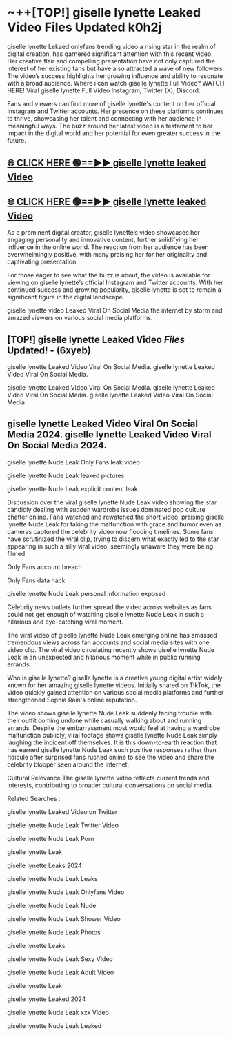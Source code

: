 # ~++[TOP!] giselle lynette Leaked Video Files Updated k0h2j

 giselle lynette Lekaed onlyfans trending video a rising star in the realm of digital creation, has garnered significant attention with this recent video. Her creative flair and compelling presentation have not only captured the interest of her existing fans but have also attracted a wave of new followers. The video’s success highlights her growing influence and ability to resonate with a broad audience.
Where i can watch  giselle lynette Full Video? WATCH HERE! Viral  giselle lynette Full Video Instagram, Twitter (X), Discord.


Fans and viewers can find more of  giselle lynette's content on her official Instagram and Twitter accounts. Her presence on these platforms continues to thrive, showcasing her talent and connecting with her audience in meaningful ways. The buzz around her latest video is a testament to her impact in the digital world and her potential for even greater success in the future.


## [🌐 CLICK HERE 🟢==►►  giselle lynette leaked Video ](https://onlyclips.site?title=giselle_lynette&ref=git)

## [🌐 CLICK HERE 🟢==►►  giselle lynette leaked Video ](https://onlyclips.site?title=giselle_lynette&ref=git)


As a prominent digital creator,  giselle lynette’s video showcases her engaging personality and innovative content, further solidifying her influence in the online world. The reaction from her audience has been overwhelmingly positive, with many praising her for her originality and captivating presentation.

For those eager to see what the buzz is about, the video is available for viewing on  giselle lynette’s official Instagram and Twitter accounts. With her continued success and growing popularity,  giselle lynette is set to remain a significant figure in the digital landscape.


  giselle lynette video Leaked Viral On Social Media the internet by storm and amazed viewers on various social media platforms.


## [TOP!]  giselle lynette Leaked Video *Files* Updated! - (6xyeb) 

 giselle lynette Leaked Video Viral On Social Media. giselle lynette Leaked Video Viral On Social Media.

 giselle lynette Leaked Video Viral On Social Media. giselle lynette Leaked Video Viral On Social Media. giselle lynette Leaked Video Viral On Social Media.


##  giselle lynette Leaked Video Viral On Social Media 2024. giselle lynette Leaked Video Viral On Social Media 2024.
 giselle lynette Nude Leak Only Fans leak video

 giselle lynette Nude Leak leaked pictures

 giselle lynette Nude Leak explicit content leak

Discussion over the viral  giselle lynette Nude Leak video showing the star candidly dealing with sudden wardrobe issues dominated pop culture chatter online. Fans watched and rewatched the short video, praising  giselle lynette Nude Leak for taking the malfunction with grace and humor even as cameras captured the celebrity video now flooding timelines. Some fans have scrutinized the viral clip, trying to discern what exactly led to the star appearing in such a silly viral video, seemingly unaware they were being filmed.


Only Fans account breach

Only Fans data hack

 giselle lynette Nude Leak personal information exposed

Celebrity news outlets further spread the video across websites as fans could not get enough of watching  giselle lynette Nude Leak in such a hilarious and eye-catching viral moment.


The viral video of  giselle lynette Nude Leak emerging online has amassed tremendous views across fan accounts and social media sites with one video clip. The viral video circulating recently shows  giselle lynette Nude Leak in an unexpected and hilarious moment while in public running errands.


Who is  giselle lynette?  giselle lynette is a creative young digital artist widely known for her amazing  giselle lynette videos. Initially shared on TikTok, the video quickly gained attention on various social media platforms and further strengthened Sophia Rain's online reputation.

The video shows  giselle lynette Nude Leak suddenly facing trouble with their outfit coming undone while casually walking about and running errands. Despite the embarrassment most would feel at having a wardrobe malfunction publicly, viral footage shows  giselle lynette Nude Leak simply laughing the incident off themselves. It is this down-to-earth reaction that has earned  giselle lynette Nude Leak such positive responses rather than ridicule after surprised fans rushed online to see the video and share the celebrity blooper seen around the internet.

Cultural Relevance The  giselle lynette video reflects current trends and interests, contributing to broader cultural conversations on social media.

Related Searches :

 giselle lynette Leaked Video on Twitter

 giselle lynette Nude Leak Twitter Video

 giselle lynette Nude Leak Porn

 giselle lynette Leak 

 giselle lynette Leaks 2024

 giselle lynette Nude Leak Leaks

 giselle lynette Nude Leak Onlyfans Video

 giselle lynette Nude Leak Nude

 giselle lynette Nude Leak Shower Video

 giselle lynette Nude Leak Photos

 giselle lynette Leaks

 giselle lynette Nude Leak Sexy Video

 giselle lynette Nude Leak Adult Video

 giselle lynette Leak

 giselle lynette Leaked 2024

 giselle lynette Nude Leak xxx Video

 giselle lynette Nude Leak Leaked